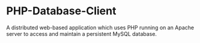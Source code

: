 # PHP-Database-Client

A distributed web-based application which uses PHP running on an Apache server to access and maintain a persistent MySQL database.
